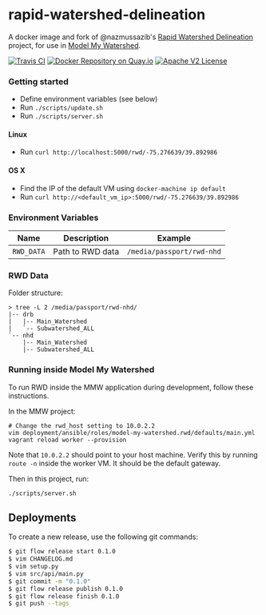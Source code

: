 # rapid-watershed-delineation

A docker image and fork of @nazmussazib's [Rapid Watershed Delineation](https://github.com/nazmussazib/RapidWatersheDelineation) project, for use in [Model My Watershed](https://github.com/WikiWatershed/model-my-watershed).

[![Travis CI](https://api.travis-ci.org/WikiWatershed/docker-rwd.svg "Build Status on Travis CI")](https://travis-ci.org/WikiWatershed/docker-rwd/)
[![Docker Repository on Quay.io](https://quay.io/repository/wikiwatershed/rwd/status "Docker Repository on Quay.io")](https://quay.io/repository/wikiwatershed/rwd)
[![Apache V2 License](https://img.shields.io/badge/license-Apache%20V2-blue.svg)](https://github.com/wikiwatershed/rapid-watershed-delineation/blob/develop/LICENSE)

### Getting started
* Define environment variables (see below)
* Run `./scripts/update.sh`
* Run `./scripts/server.sh`

#### Linux
* Run `curl http://localhost:5000/rwd/-75.276639/39.892986`

#### OS X
* Find the IP of the default VM using `docker-machine ip default`
* Run `curl http://<default_vm_ip>:5000/rwd/-75.276639/39.892986`

### Environment Variables

| Name       | Description                          | Example                     |
| ---------- | ------------------------------------ | --------------------------- |
| `RWD_DATA` | Path to RWD data                     | `/media/passport/rwd-nhd`   |

### RWD Data

Folder structure:

```
> tree -L 2 /media/passport/rwd-nhd/
|-- drb
|   |-- Main_Watershed
|   `-- Subwatershed_ALL
`-- nhd
    |-- Main_Watershed
    |-- Subwatershed_ALL
```

### Running inside Model My Watershed

To run RWD inside the MMW application during development, follow these
instructions.

In the MMW project:

```
# Change the rwd_host setting to 10.0.2.2
vim deployment/ansible/roles/model-my-watershed.rwd/defaults/main.yml
vagrant reload worker --provision
```

Note that `10.0.2.2` should point to your host machine. Verify this by running
`route -n` inside the worker VM. It should be the default gateway.

Then in this project, run:

```
./scripts/server.sh
```

## Deployments

To create a new release, use the following git commands:

``` bash
$ git flow release start 0.1.0
$ vim CHANGELOG.md
$ vim setup.py
$ vim src/api/main.py
$ git commit -m "0.1.0"
$ git flow release publish 0.1.0
$ git flow release finish 0.1.0
$ git push --tags
```
